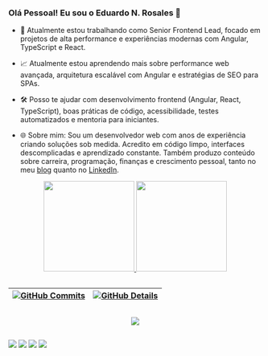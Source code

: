 ### Olá Pessoal! Eu sou o Eduardo N. Rosales 👋

- 🌟 Atualmente estou trabalhando como Senior Frontend Lead, focado em projetos de alta performance e experiências modernas com Angular, TypeScript e React.

- 📈 Atualmente estou aprendendo mais sobre performance web avançada, arquitetura escalável com Angular e estratégias de SEO para SPAs.

- 🛠️ Posso te ajudar com desenvolvimento frontend (Angular, React, TypeScript), boas práticas de código, acessibilidade, testes automatizados e mentoria para iniciantes.

- 🌐 Sobre mim: Sou um desenvolvedor web com anos de experiência criando soluções sob medida. Acredito em código limpo, interfaces descomplicadas e aprendizado constante. Também produzo conteúdo sobre carreira, programação, finanças e crescimento pessoal, tanto no meu [blog](https://techcodemoney.com) quanto no [LinkedIn](https://www.linkedin.com/in/erosales811/).

<div align="center">
  <a href="https://github.com/enrosales">
  <img height="180em" src="https://github-readme-stats.vercel.app/api?username=enrosales&show_icons=true&theme=dracula&include_all_commits=true&count_private=true"/>
  <img height="180em" src="https://github-readme-stats.vercel.app/api/top-langs/?username=enrosales&layout=compact&langs_count=7&theme=dracula"/>
</div>

##

 | [![GitHub Commits](http://github-profile-summary-cards.vercel.app/api/cards/productive-time?username=enrosales&theme=dracula&utcOffset=-3)](https://github.com/vn7n24fzkq/github-profile-summary-cards) | [![GitHub Details](http://github-profile-summary-cards.vercel.app/api/cards/profile-details?username=enrosales&theme=dracula)](https://github.com/vn7n24fzkq/github-profile-summary-cards) |  
 | ----------- | ----------- |

##
  <div align="center" >
    <a href="https://skillicons.dev"   >
    <img src="https://skillicons.dev/icons?i=git,vscode,javascript,typescript,css,html,react,tailwind,sass,nodejs,express,figma,github,jest,materialui,postman,styledcomponents,vercel,vite,bootstrap" />
    </a>
  <br />
  </div>

##

<div> 
  <a href="https://www.instagram.com/techcodemoney/" target="_blank"><img src="https://img.shields.io/badge/-Instagram-%23E4405F?style=for-the-badge&logo=instagram&logoColor=white" target="_blank"></a>
  <a href="https://x.com/techcodemoney" target="_blank"><img src="https://img.shields.io/badge/-Twitter-%231DA1F2?style=for-the-badge&logo=twitter&logoColor=white" target="_blank"></a>
  <a href = "mailto:erosales811@gmail.com"><img src="https://img.shields.io/badge/-Gmail-%23333?style=for-the-badge&logo=gmail&logoColor=white" target="_blank"></a>
  <a href="https://www.linkedin.com/in/erosales811/" target="_blank"><img src="https://img.shields.io/badge/-LinkedIn-%230077B5?style=for-the-badge&logo=linkedin&logoColor=white" target="_blank"></a> 
</div>

